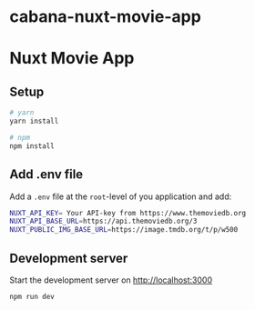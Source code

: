 # cabana-nuxt-movie-app

# Nuxt Movie App

## Setup


```bash
# yarn
yarn install

# npm
npm install

```

## Add .env file

Add a `.env` file at the `root`-level of you application and add:

```bash
NUXT_API_KEY= Your API-key from https://www.themoviedb.org
NUXT_API_BASE_URL=https://api.themoviedb.org/3
NUXT_PUBLIC_IMG_BASE_URL=https://image.tmdb.org/t/p/w500

```

## Development server

Start the development server on [http://localhost:3000](http://localhost:3000)

```bash
npm run dev

```
